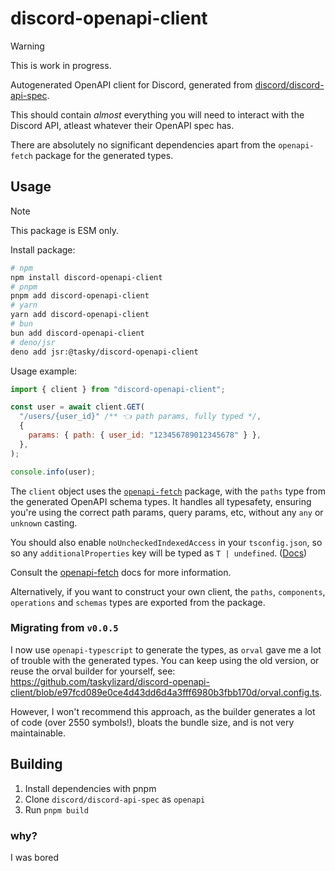 # discord-openapi-client

> [!WARNING]
> This is work in progress.

Autogenerated OpenAPI client for Discord, generated from [discord/discord-api-spec](https://github.com/discord/discord-api-spec).

This should contain _almost_ everything you will need to interact with the Discord API, atleast whatever their OpenAPI spec has.

There are absolutely no significant dependencies apart from the `openapi-fetch` package for the generated types.

## Usage

> [!NOTE]
> This package is ESM only.

Install package:

```sh
# npm
npm install discord-openapi-client
# pnpm
pnpm add discord-openapi-client
# yarn
yarn add discord-openapi-client
# bun
bun add discord-openapi-client
# deno/jsr
deno add jsr:@tasky/discord-openapi-client
```

Usage example:

```js
import { client } from "discord-openapi-client";

const user = await client.GET(
  "/users/{user_id}" /** 👈 path params, fully typed */,
  {
    params: { path: { user_id: "123456789012345678" } },
  },
);

console.info(user);
```

The `client` object uses the [`openapi-fetch`](https://openapi-ts.dev/openapi-fetch/) package, with the `paths` type from the generated OpenAPI schema types. It handles all typesafety, ensuring you're using the correct path params, query params, etc, without any `any` or `unknown` casting.

You should also enable `noUncheckedIndexedAccess` in your `tsconfig.json`, so so any `additionalProperties` key will be typed as `T | undefined`. ([Docs](https://openapi-ts.dev/advanced#enable-nouncheckedindexedaccess-in-tsconfig))

Consult the [openapi-fetch](https://openapi-ts.dev/openapi-fetch/) docs for more information.

Alternatively, if you want to construct your own client, the `paths`, `components`, `operations` and `schemas` types are exported from the package.

### Migrating from `v0.0.5`

I now use `openapi-typescript` to generate the types, as `orval` gave me a lot of trouble with the generated types. You can keep using the old version, or reuse the orval builder for yourself, see: https://github.com/taskylizard/discord-openapi-client/blob/e97fcd089e0ce4d43dd6d4a3fff6980b3fbb170d/orval.config.ts.

However, I won't recommend this approach, as the builder generates a lot of code (over 2550 symbols!), bloats the bundle size, and is not very maintainable.

## Building

1. Install dependencies with pnpm
2. Clone `discord/discord-api-spec` as `openapi`
3. Run `pnpm build`

### why?

I was bored
